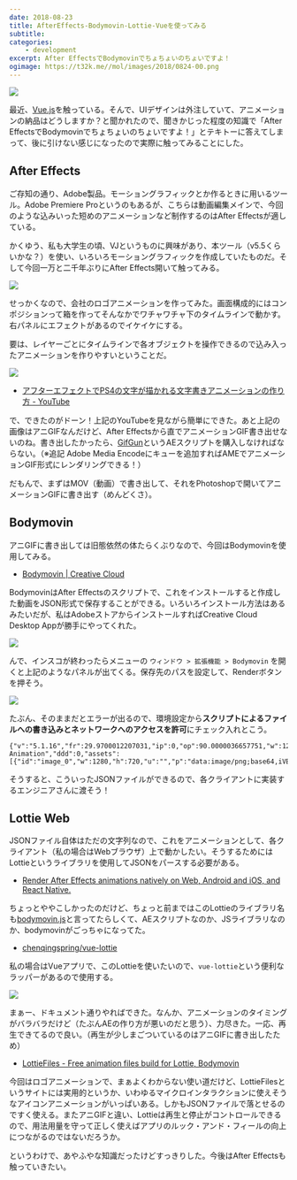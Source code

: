 ```yaml
---
date: 2018-08-23
title: AfterEffects-Bodymovin-Lottie-Vueを使ってみる
subtitle: 
categories: 
    - development
excerpt: After EffectsでBodymovinでちょちょいのちょいですよ！
ogimage: https://t32k.me//mol/images/2018/0824-00.png
---
```


![](/mol/images/2018/0824-05.png)

最近、[Vue.js](https://jp.vuejs.org/)を触っている。そんで、UIデザインは外注していて、アニメーションの納品はどうしますか？と聞かれたので、聞きかじった程度の知識で「After EffectsでBodymovinでちょちょいのちょいですよ！」とテキトーに答えてしまって、後に引けない感じになったので実際に触ってみることにした。

## After Effects

ご存知の通り、Adobe製品。モーショングラフィックとか作るときに用いるツール。Adobe Premiere Proというのもあるが、こちらは動画編集メインで、今回のような込みいった短めのアニメーションなど制作するのはAfter Effectsが適している。

かくゆう、私も大学生の頃、VJというものに興味があり、本ツール（v5.5くらいかな？）を使い、いろいろモーショングラフィックを作成していたものだ。そして今回一万と二千年ぶりにAfter Effects開いて触ってみる。

![](/mol/images/2018/0824-00.png)

せっかくなので、会社のロゴアニメーションを作ってみた。画面構成的にはコンポジションって箱を作ってそんなかでワチャワチャ下のタイムラインで動かす。右パネルにエフェクトがあるのでイケイケにする。

要は、レイヤーごとにタイムラインで各オブジェクトを操作できるので込み入ったアニメーションを作りやすいということだ。

![](/mol/images/2018/0824-01.gif)

- [アフターエフェクトでPS4の文字が描かれる文字書きアニメーションの作り方 \- YouTube](https://www.youtube.com/watch?v=GpwyPFR_ryc)

で、できたのがドーン！上記のYouTubeを見ながら簡単にできた。あと上記の画像はアニGIFなんだけど、After Effectsから直でアニメーションGIF書き出せないのね。書き出したかったら、[GifGun](https://www.flashbackj.com/aescripts/gifgun/)というAEスクリプトを購入しなければならない。（※追記 Adobe Media Encodeにキューを追加すればAMEでアニメーションGIF形式にレンダリングできる！）

だもんで、まずはMOV（動画）で書き出して、それをPhotoshopで開いてアニメーションGIFに書き出す（めんどくさ）。

## Bodymovin

アニGIFに書き出しては旧態依然の体たらくぶりなので、今回はBodymovinを使用してみる。

- [Bodymovin | Creative Cloud](https://www.adobeexchange.com/creativecloud.details.12557.html)

BodymovinはAfter Effectsのスクリプトで、これをインストールすると作成した動画をJSON形式で保存することができる。いろいろインストール方法はあるみたいだが、私はAdobeストアからインストールすればCreative Cloud Desktop Appが勝手にやってくれた。

![](/mol/images/2018/0824-02.png)

んで、インスコが終わったらメニューの `ウィンドウ > 拡張機能 > Bodymovin` を開くと上記のようなパネルが出てくる。保存先のパスを設定して、Renderボタンを押そう。

![](/mol/images/2018/0824-03.png)

たぶん、そのままだとエラーが出るので、環境設定から**スクリプトによるファイルへの書き込みとネットワークへのアクセスを許可**にチェック入れとこう。

```
{"v":"5.1.16","fr":29.9700012207031,"ip":0,"op":90.0000036657751,"w":1280,"h":720,"nm":"Logo Animation","ddd":0,"assets":[{"id":"image_0","w":1280,"h":720,"u":"","p":"data:image/png;base64,iVBORw0KGgoAAAANSUhEUgAABQAAAALQCAYAAADPfd1WAAAgAEl...
```

そうすると、こういったJSONファイルができるので、各クライアントに実装するエンジニアさんに渡そう！

## Lottie Web

JSONファイル自体はただの文字列なので、これをアニメーションとして、各クライアント（私の場合はWebブラウザ）上で動かしたい。そうするためにはLottieというライブラリを使用してJSONをパースする必要がある。

- [Render After Effects animations natively on Web, Android and iOS, and React Native\.](https://github.com/airbnb/lottie-web)

ちょっとややこしかったのだけど、ちょっと前まではこのLottieのライブラリ名も[bodymovin.js](https://cdnjs.com/libraries/bodymovin)と言ってたらしくて、AEスクリプトなのか、JSライブラリなのか、bodymovinがごっちゃになってた。

- [chenqingspring/vue\-lottie](https://github.com/chenqingspring/vue-lottie)

私の場合はVueアプリで、このLottieを使いたいので、`vue-lottie`という便利なラッパーがあるので使用する。

![](/mol/images/2018/0824-04.gif)

まぁー、ドキュメント通りやればできた。なんか、アニメーションのタイミングがバラバラだけど（たぶんAEの作り方が悪いのだと思う）、力尽きた。一応、再生できてるので良い。（再生が少しまごついているのはアニGIFに書き出したため）

- [LottieFiles \- Free animation files build for Lottie, Bodymovin](https://www.lottiefiles.com/)

今回はロゴアニメーションで、まぁよくわからない使い道だけど、LottieFilesというサイトには実用的というか、いわゆるマイクロインタラクションに使えそうなアイコンアニメーションがいっぱいある。しかもJSONファイルで落とせるのですく使える。またアニGIFと違い、Lottieは再生と停止がコントロールできるので、用法用量を守って正しく使えばアプリのルック・アンド・フィールの向上につながるのではないだろうか。

というわけで、あやふやな知識だったけどすっきりした。今後はAfter Effectsも触っていきたい。